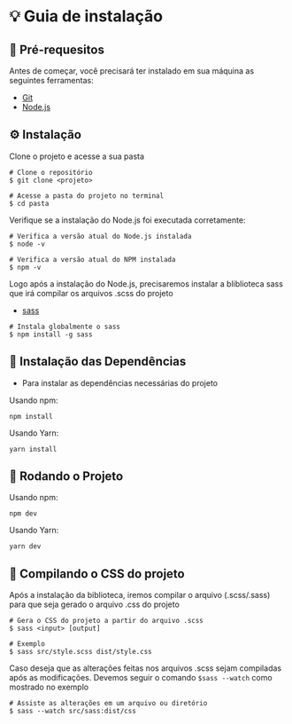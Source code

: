 # 💡 Guia de instalação

## 📌 Pré-requesitos

Antes de começar, você precisará ter instalado em sua máquina as seguintes ferramentas:

- [Git](https://git-scm.com)
- [Node.js](https://nodejs.org/en/)

## ⚙️ Instalação

Clone o projeto e acesse a sua pasta

```
# Clone o repositório
$ git clone <projeto>

# Acesse a pasta do projeto no terminal
$ cd pasta
```

Verifique se a instalação do Node.js foi executada corretamente:

```
# Verifica a versão atual do Node.js instalada
$ node -v

# Verifica a versão atual do NPM instalada
$ npm -v
```

Logo após a instalação do Node.js, precisaremos instalar a bliblioteca sass
que irá compilar os arquivos .scss do projeto

- [sass](https://www.npmjs.com/package/sass)

```
# Instala globalmente o sass
$ npm install -g sass
```

## 🔮 Instalação das Dependências

- Para instalar as dependências necessárias do projeto 

Usando npm:

```
npm install
```

Usando Yarn:
```
yarn install
```

## 📌 Rodando o Projeto

Usando npm:
```
npm dev
```

Usando Yarn:
```
yarn dev
```

## 🔮 Compilando o CSS do projeto

Após a instalação da biblioteca, iremos compilar o arquivo (.scss/.sass) para que seja gerado o arquivo .css do projeto

```
# Gera o CSS do projeto a partir do arquivo .scss
$ sass <input> [output]

# Exemplo
$ sass src/style.scss dist/style.css
```

Caso deseja que as alterações feitas nos arquivos .scss sejam compiladas após as modificações.
Devemos seguir o comando `$sass --watch` como mostrado no exemplo

```
# Assiste as alterações em um arquivo ou diretório
$ sass --watch src/sass:dist/css
```